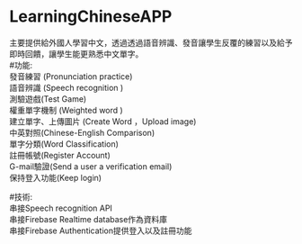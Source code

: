 # LearningChineseAPP

主要提供給外國⼈學習中⽂，透過透過語⾳辨識、發⾳讓學⽣反覆的練習以及給予即時回饋，讓學⽣能更熟悉中⽂單字。  
#功能:  
發音練習 (Pronunciation practice)  
語音辨識 (Speech recognition )   
測驗遊戲(Test Game)  
權重單字機制 (Weighted word )  
建立單字、上傳圖片 (Create Word ，Upload image)  
中英對照(Chinese-English Comparison)  
單字分類(Word Classification)  
註冊帳號(Register Account)  
G-mail驗證(Send a user a verification email)  
保持登入功能(Keep login)    

#技術:  
串接Speech recognition API  
串接Firebase Realtime database作為資料庫  
串接Firebase Authentication提供登⼊以及註冊功能  
